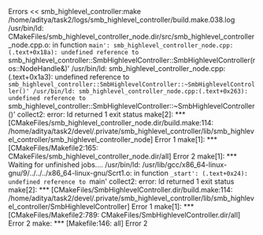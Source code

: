 Errors     << smb_highlevel_controller:make /home/aditya/task2/logs/smb_highlevel_controller/build.make.038.log
/usr/bin/ld: CMakeFiles/smb_highlevel_controller_node.dir/src/smb_highlevel_controller_node.cpp.o: in function `main':
smb_highlevel_controller_node.cpp:(.text+0x18a): undefined reference to `smb_highlevel_controller::SmbHighlevelController::SmbHighlevelController(ros::NodeHandle&)'
/usr/bin/ld: smb_highlevel_controller_node.cpp:(.text+0x1a3): undefined reference to `smb_highlevel_controller::SmbHighlevelController::~SmbHighlevelController()'
/usr/bin/ld: smb_highlevel_controller_node.cpp:(.text+0x263): undefined reference to `smb_highlevel_controller::SmbHighlevelController::~SmbHighlevelController()'
collect2: error: ld returned 1 exit status
make[2]: *** [CMakeFiles/smb_highlevel_controller_node.dir/build.make:114: /home/aditya/task2/devel/.private/smb_highlevel_controller/lib/smb_highlevel_controller/smb_highlevel_controller_node] Error 1
make[1]: *** [CMakeFiles/Makefile2:165: CMakeFiles/smb_highlevel_controller_node.dir/all] Error 2
make[1]: *** Waiting for unfinished jobs....
/usr/bin/ld: /usr/lib/gcc/x86_64-linux-gnu/9/../../../x86_64-linux-gnu/Scrt1.o: in function `_start':
(.text+0x24): undefined reference to `main'
collect2: error: ld returned 1 exit status
make[2]: *** [CMakeFiles/SmbHighlevelController.dir/build.make:114: /home/aditya/task2/devel/.private/smb_highlevel_controller/lib/smb_highlevel_controller/SmbHighlevelController] Error 1
make[1]: *** [CMakeFiles/Makefile2:789: CMakeFiles/SmbHighlevelController.dir/all] Error 2
make: *** [Makefile:146: all] Error 2